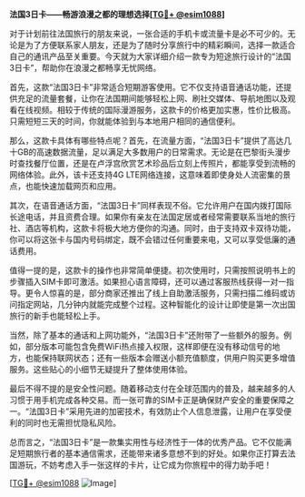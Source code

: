 **法国3日卡——畅游浪漫之都的理想选择[[TG💪+ @esim1088](https://t.me/s/esim1088)]**

对于计划前往法国旅行的朋友来说，一张合适的手机卡或流量卡是必不可少的。无论是为了方便联系家人朋友，还是为了随时分享旅行中的精彩瞬间，选择一款适合自己的通讯产品至关重要。今天就为大家详细介绍一款专为短途旅行设计的“法国3日卡”，帮助你在浪漫之都畅享无忧网络。

首先，这款“法国3日卡”非常适合短期游客使用。它不仅支持语音通话功能，还提供充足的流量套餐，让你在法国期间能够轻松上网、刷社交媒体、导航地图以及观看在线视频。相较于传统的国际漫游服务，这款卡的价格更加实惠，性价比极高。只需短短三天的时间，你就能体验到与本地用户相同的通信便利。

那么，这款卡具体有哪些特点呢？首先，在流量方面，“法国3日卡”提供了高达几十GB的高速数据流量，足以满足大多数用户的日常需求。无论是在巴黎街头漫步时查找餐厅位置，还是在卢浮宫欣赏艺术珍品后立刻上传照片，都能享受到流畅的网络体验。此外，该卡还支持4G LTE网络连接，这意味着即使身处人流密集的景点，也能快速加载网页和应用。

其次，在语音通话方面，“法国3日卡”同样表现不俗。它允许用户在国内拨打国际长途电话，并且资费合理。如果你有亲友在法国定居或者经常需要联系当地的旅行社、酒店等机构，这款卡将极大地方便你的沟通。同时，由于支持双卡双待功能，你可以将这张卡与国内号码绑定，既不会错过任何重要来电，又可以享受低廉的通话费用。

值得一提的是，这款卡的操作也非常简单便捷。初次使用时，只需按照说明书上的步骤插入SIM卡即可激活。如果担心语言障碍，还可以通过客服热线获得一对一指导。更令人惊喜的是，部分商家还推出了线上自助激活服务，只需扫描二维码或访问指定网站，几分钟内就能完成整个过程。这种智能化的设计让即使是第一次出国旅行的新手也能轻松上手。

当然，除了基本的通话和上网功能外，“法国3日卡”还附带了一些额外的服务。例如，部分版本可能包含免费WiFi热点接入权限，这样即便在没有移动信号的地方，也能保持联网状态；还有一些版本会赠送小额充值额度，供用户购买更多增值服务。这些贴心的小细节无疑提升了整体使用体验。

最后不得不提的是安全性问题。随着移动支付在全球范围内的普及，越来越多的人习惯于用手机完成各种交易。而一张可靠的SIM卡正是确保财产安全的重要保障之一。“法国3日卡”采用先进的加密技术，有效防止个人信息泄露，让用户在享受便利的同时也无需担忧隐私风险。

总而言之，“法国3日卡”是一款集实用性与经济性于一体的优秀产品。它不仅能满足短期旅行者的基本通信需求，还能带来诸多意想不到的好处。如果你正打算去法国游玩，不妨考虑入手一张这样的卡片，让它成为你旅程中的得力助手吧！

[[TG💪+ @esim1088](https://t.me/s/esim1088) ![Image](https://i.postimg.cc/4NQfJmqS/Snipaste-2025-05-13-00-14-12.png)]